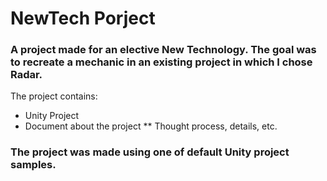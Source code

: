 # NewTech Porject

### A project made for an elective New Technology. The goal was to recreate a mechanic in an existing project in which I chose Radar.

The project contains:
* Unity Project
* Document about the project
** Thought process, details, etc.

### The project was made using one of default Unity project samples.